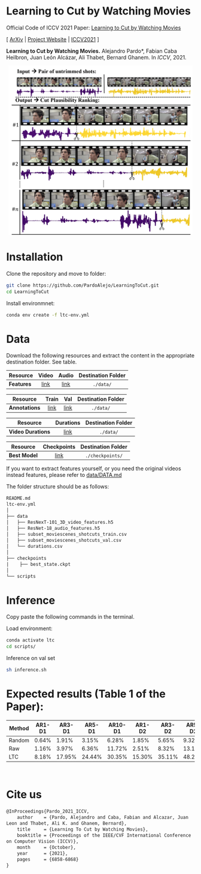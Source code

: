 # Learning to Cut by Watching Movies 
Official Code of ICCV 2021 Paper: [Learning to Cut by Watching Movies](https://arxiv.org/abs/2108.04294)

[ [ArXiv](https://arxiv.org/abs/2108.04294) | [Project Website](https://www.alejandropardo.net/publication/learning-to-cut/) | [ICCV2021](https://openaccess.thecvf.com/content/ICCV2021/html/Pardo_Learning_To_Cut_by_Watching_Movies_ICCV_2021_paper.html) ]

**Learning to Cut by Watching Movies.**
Alejandro Pardo*, Fabian Caba Heilbron, Juan León Alcázar, Ali Thabet, Bernard Ghanem. In *ICCV*, 2021.

<div align="center" valign="middle"><img height="450px" src="./pull_figure.jpg"></div>

# Installation

Clone the repository and move to folder:
```bash
git clone https://github.com/PardoAlejo/LearningToCut.git
cd LearningToCut
```

Install environmnet:
```bash
conda env create -f ltc-env.yml
```

# Data
Download the following resources and extract the content in the appropriate destination folder. See table. 

| **Resource** | Video | Audio | Destination Folder |
| ----         |:-----:         |:-----:    |  :-----:    |
| **Features** |  [link](https://drive.google.com/file/d/1hp5T0LCQYXu5aCxLrsU3IqGxgL3rJ9xM/view?usp=sharing) | [link](https://drive.google.com/file/d/1EDMaGM_s2g8aHchlb4pyxg7pe7kERss-/view?usp=sharing) | `./data/`|

| **Resource** | Train | Val | Destination Folder |
| ----         |:-----:         |:-----:    |  :-----:    |
| **Annotations** |  [link](https://drive.google.com/file/d/11i0ac9fydn6scBuh7O-Sdb_3yzq5DSiK/view?usp=sharing) | [link](https://drive.google.com/file/d/1Qs8NwFz2_0jaLVphUAPZrnhaP0W0T5JU/view?usp=sharing) | `./data/`|

| **Resource** | Durations | Destination Folder |
| ----         |:-----:    |  :-----:    |
| **Video Durations** |  [link](https://drive.google.com/file/d/1OsmJiLeMAyAjl97Jsf7jApRDxTk_AhxS/view?usp=sharing) | `./data/`|

| **Resource** | Checkpoints | Destination Folder |
| ----         |:-----:         |  :-----:    |
| **Best Model** |  [link](https://drive.google.com/file/d/12Ci0bEYb9jjU7l_EpsL_Fgel7zWCy_ML/view?usp=sharing) | `./checkpoints/`|

If you want to extract features yourself, or you need the original videos instead features, please refer to [data/DATA.md](https://github.com/PardoAlejo/LearningToCut/blob/main/data/DATA.md)

The folder structure should be as follows:
```
README.md
ltc-env.yml
│
├── data
│   ├── ResNexT-101_3D_video_features.h5
│   ├── ResNet-18_audio_features.h5
│   ├── subset_moviescenes_shotcuts_train.csv
│   ├── subset_moviescenes_shotcuts_val.csv
│   └── durations.csv
│
├── checkpoints
|    ├── best_state.ckpt
│
└── scripts
```

# Inference

Copy paste the following commands in the terminal. </br>


Load environment: 
```bash
conda activate ltc
cd scripts/
```


Inference on val set 
```bash
sh inference.sh
```
# Expected results (Table 1 of the Paper):
| Method | AR1-D1 | AR3-D1 | AR5-D1 | AR10-D1 | AR1-D2 | AR3-D2 | AR5-D2 | AR10-D2 | AR1-D3 | AR3-D3 | AR5-D3 | AR10-D3 |
|--------|--------|--------|--------|---------|--------|--------|--------|---------|--------|--------|--------|---------|
| Random | 0.64%  | 1.91%  | 3.15%  | 6.28%   | 1.85%  | 5.65%  | 9.32%  | 18.52%  | 3.67%  | 10.67% | 17.62% | 33.91%  |
| Raw    | 1.16%  | 3.97%  | 6.36%  | 11.72%  | 2.51%  | 8.32%  | 13.15% | 24.25%  | 3.73%  | 12.19% | 19.33% | 34.97%  |
| LTC    | 8.18%  | 17.95% | 24.44% | 30.35%  | 15.30% | 35.11% | 48.26% | 59.42%  | 19.18% | 46.32% | 64.30% | 79.35%  |
</br>

# Cite us
```
@InProceedings{Pardo_2021_ICCV,
    author    = {Pardo, Alejandro and Caba, Fabian and Alcazar, Juan Leon and Thabet, Ali K. and Ghanem, Bernard},
    title     = {Learning To Cut by Watching Movies},
    booktitle = {Proceedings of the IEEE/CVF International Conference on Computer Vision (ICCV)},
    month     = {October},
    year      = {2021},
    pages     = {6858-6868}
}
```
